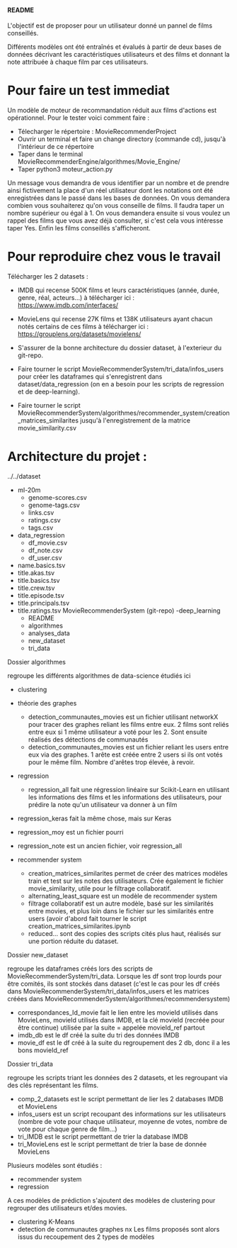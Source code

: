 #### README #### 


L'objectif est de proposer pour un utilisateur donné un pannel de films conseillés.

Différents modèles ont été entraînés et évalués à partir de deux bases de données décrivant les caractéristiques utilisateurs et des films et donnant la note attribuée à chaque film par ces utilisateurs.

# Pour faire un test immediat
Un modèle de moteur de recommandation  réduit aux films d'actions est opérationnel. Pour le tester voici comment faire :
- Télecharger le répertoire : MovieRecommenderProject
- Ouvrir un terminal et faire un change directory (commande cd), jusqu'à l'intérieur de ce répertoire
- Taper dans le terminal MovieRecommenderEngine/algorithmes/Movie_Engine/
- Taper python3 moteur_action.py

Un message vous demandra de vous identifier par un nombre et de prendre ainsi fictivement la place d'un réel utilisateur dont les notations ont été enregistrées dans le passé dans les bases de données.
On vous demandera combien vous souhaiterez qu'on vous conseille de films. Il faudra taper un nombre supérieur ou égal à 1.
On vous demandera ensuite si vous voulez un rappel des films que vous avez déjà consulter, si c'est cela vous intéresse taper Yes.
Enfin les films conseillés s'afficheront.


# Pour reproduire chez vous le travail

Télécharger les 2 datasets : 
- IMDB qui recense 500K films et leurs caractéristiques (année, durée, genre, réal, acteurs...) à télécharger ici : https://www.imdb.com/interfaces/
- MovieLens qui recense 27K films et 138K utilisateurs ayant chacun notés certains de ces films à télécharger ici : https://grouplens.org/datasets/movielens/

- S'assurer de la bonne architecture du dossier dataset, à l'exterieur du git-repo.
- Faire tourner le script MovieRecommenderSystem/tri_data/infos_users pour créer les dataframes qui s'enregistrent dans dataset/data_regression (on en a besoin pour les scripts de regression et de deep-learning).
- Faire tourner le script MovieRecommenderSystem/algorithmes/recommender_system/creation_matrices_similarites jusqu'à l'enregistrement de la matrice movie_similarity.csv 


# Architecture du projet :

../../dataset
- ml-20m
	- genome-scores.csv
	- genome-tags.csv
	- links.csv
	- ratings.csv
	- tags.csv
- data_regression
	- df_movie.csv
	- df_note.csv
	- df_user.csv
- name.basics.tsv
- title.akas.tsv
- title.basics.tsv
- title.crew.tsv
- title.episode.tsv
- title.principals.tsv
- title.ratings.tsv
MovieRecommenderSystem (git-repo)
-deep_learning
	- README
	- algorithmes
	- analyses_data
	- new_dataset
	- tri_data

Dossier algorithmes

regroupe les différents algorithmes de data-science étudiés ici

- clustering

- théorie des graphes
	- detection_communautes_movies est un fichier utilisant networkX pour tracer des graphes reliant les films entre eux. 2 films sont reliés entre eux si 1 même utilisateur a voté pour les 2. Sont ensuite réalisés des détections de communautés
	- detection_communautes_movies est un fichier reliant les users entre eux via des graphes. 1 arête est créée entre 2 users si ils ont votés pour le même film. Nombre d'arêtes trop élevée, à revoir.

- regression
	- regression_all fait une régression linéaire sur Scikit-Learn en utilisant les informations des films et les informations des utilisateurs, pour prédire la note qu'un utilisateur va donner à un film
- regression_keras fait la même chose, mais sur Keras
- regression_moy est un fichier pourri
- regression_note est un ancien fichier, voir regression_all



- recommender system
	- creation_matrices_similarites permet de créer des matrices modèles train et test sur les notes des utilisateurs. Crée également le fichier movie_similarity, utile pour le filtrage collaboratif.
	- alternating_least_square est un modèle de recommender system 
	- filtrage collaboratif est un autre modèle, basé sur les similarités entre movies, et plus loin dans le fichier sur les similarités entre users (avoir d'abord fait tourner le script creation_matrices_similarites.ipynb
	- reduced... sont des copies des scripts cités plus haut, réalisés sur une portion réduite du dataset.


Dossier new_dataset

regroupe les dataframes créés lors des scripts de MovieRecommenderSystem/tri_data. Lorsque les df sont trop lourds pour être comités, ils sont stockés dans dataset (c'est le cas pour les df créés dans MovieRecommenderSystem/tri_data/infos_users et les matrices créées dans MovieRecommenderSystem/algorithmes/recommendersystem)

- correspondances_Id_movie fait le lien entre les movieId utilisés dans MovieLens, movieId utilisés dans IMDB, et la clé movieId (recréée pour être continue) utilisée par la suite = appelée movieId_ref partout
- imdb_db est le df créé la suite du tri des données IMDB
- movie_df est le df créé à la suite du regroupement des 2 db, donc il a les bons movieId_ref

Dossier tri_data

regroupe les scripts triant les données des 2 datasets, et les regroupant via des clés représentant les films. 

- comp_2_datasets est le script permettant de lier les 2 databases IMDB et MovieLens
- infos_users est un script recoupant des informations sur les utilisateurs (nombre de vote pour chaque utilisateur, moyenne de votes, nombre de vote pour chaque genre de film...)
- tri_IMDB est le script permettant de trier la database IMDB
- tri_MovieLens est le script permettant de trier la base de donnée MovieLens

Plusieurs modèles sont étudiés :
- recommender system
- regression 

A ces modèles de prédiction s'ajoutent des modèles de clustering pour regrouper des utilisateurs et/des movies.
- clustering K-Means
- detection de communautes graphes nx
Les films proposés sont alors issus du recoupement des 2 types de modèles




